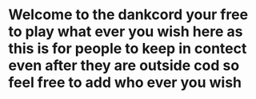 # Welcome to the dankcord your free to play what ever you wish here as this is for people to keep in contect even after they are outside cod so feel free to add who ever you wish

